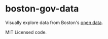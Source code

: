 # boston-gov-data

Visually explore data from Boston's [open data](http://data.boston.gov/).

MIT Licensed code.

<!-- Launch on Binder: [![Binder](http://mybinder.org/badge.svg)](http://mybinder.org:/repo/ericmjl/boston-gov-data) -->
